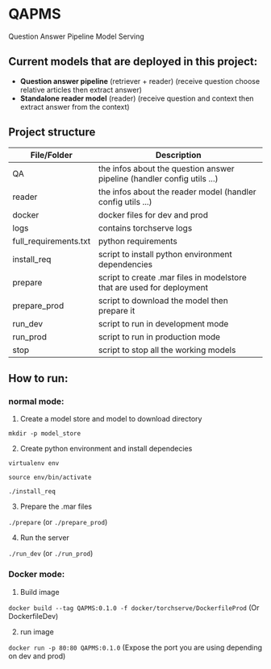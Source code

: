 # QAPMS
Question Answer Pipeline Model Serving

## Current models that are deployed in this project:

- **Question answer pipeline** (retriever + reader) (receive question choose relative articles then extract answer)
- **Standalone reader model** (reader) (receive question and context then extract answer from the context)

## Project structure

| File/Folder      | Description |
| ----------- | ----------- |
| QA      | the infos about the question answer pipeline (handler config utils ...)       |
| reader      | the infos about the reader model (handler config utils ...)       |
| docker   | docker files for dev and prod        |
| logs   | contains torchserve logs        |
| full_requirements.txt   | python requirements        |
| install_req   | script to install python environment dependencies        |
| prepare   | script to create .mar files in modelstore that are used for deployment        |
| prepare_prod   | script to download the model then prepare it  |
| run_dev   | script to run in development mode        |
| run_prod   | script to run in production mode        |
| stop   | script to stop all the working models    |

## How to run:
### normal mode:

1. Create a model store and model to download directory

`mkdir -p model_store`

2. Create python environment and install dependecies

`virtualenv env`

`source env/bin/activate`

`./install_req`

3. Prepare the .mar files

`./prepare` (or `./prepare_prod`)


4. Run the server

`./run_dev` (or `./run_prod`)

### Docker mode:

1. Build image

`docker build --tag QAPMS:0.1.0 -f docker/torchserve/DockerfileProd` (Or DockerfileDev)

2. run image

`docker run -p 80:80 QAPMS:0.1.0` (Expose the port you are using depending on dev and prod)

